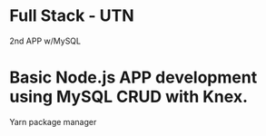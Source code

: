 # Full Stack - UTN 
2nd APP w/MySQL 

# Basic Node.js APP development using MySQL CRUD with Knex.
Yarn package manager
